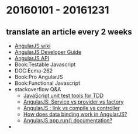 # 20160101 - 20161231

## translate an article every 2 weeks
* [AngularJS wiki](https://github.com/angular/angular.js/wiki)
* [AngularJS Developer Guide](http://docs.angularjs.cn/guide)
* [AngularJS API](http://docs.angularjs.cn/api)
* Book:Testable Javascript
* DOC:Ecma-262
* Book:Pro AngularJS
* Book:Functional Javascript
* stackoverflow Q&A
    - [JavaScript unit test tools for TDD](http://stackoverflow.com/questions/300855/javascript-unit-test-tools-for-tdd)
    - [AngularJS: Service vs provider vs factory](http://stackoverflow.com/questions/15666048/angularjs-service-vs-provider-vs-factory)
    - [AngularJS : link vs compile vs controller](http://stackoverflow.com/questions/15676614/angularjs-link-vs-compile-vs-controller)
    - [How does data binding work in AngularJS?](http://stackoverflow.com/questions/9682092/how-does-data-binding-work-in-angularjs)
    - [AngularJS app.run() documentation?](http://stackoverflow.com/questions/20663076/angularjs-app-run-documentation)
* 

## 